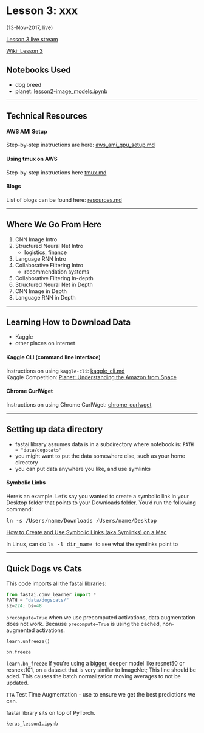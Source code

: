 # Lesson 3:  xxx
(13-Nov-2017, live)

[Lesson 3 live stream](https://www.youtube.com/watch?v=9C06ZPF8Uuc&feature=youtu.be) 

[Wiki: Lesson 3](http://forums.fast.ai/t/wiki-lesson-3/7809)  

## Notebooks Used
* dog breed
* planet:  [lesson2-image_models.ipynb](https://github.com/fastai/fastai/blob/master/courses/dl1/lesson2-image_models.ipynb)  

---

## Technical Resources

#### AWS AMI Setup
Step-by-step instructions are here: [aws_ami_gpu_setup.md](https://github.com/reshamas/fastai_deeplearn_part1/blob/master/tools/aws_ami_gpu_setup.md)

#### Using tmux on AWS
Step-by-step instructions here [tmux.md](https://github.com/reshamas/fastai_deeplearn_part1/blob/master/tools/tmux.md)

#### Blogs
List of blogs can be found here:  [resources.md](https://github.com/reshamas/fastai_deeplearn_part1/blob/master/resources.md)

---
## Where We Go From Here
1. CNN Image Intro
2. Structured Neural Net Intro
   - logistics, finance
3. Language RNN Intro
4. Collaborative Filtering Intro
   - recommendation systems
5. Collaborative Filtering In-depth
6. Structured Neural Net in Depth
7. CNN Image in Depth
8. Language RNN in Depth

---
## Learning How to Download Data
- Kaggle
- other places on internet

#### Kaggle CLI (command line interface)
Instructions on using `kaggle-cli`:  [kaggle_cli.md](https://github.com/reshamas/fastai_deeplearn_part1/blob/master/tools/kaggle_cli.md)  
Kaggle Competition:  [Planet: Understanding the Amazon from Space](https://www.kaggle.com/c/planet-understanding-the-amazon-from-space)

#### Chrome CurlWget
Instructions on using Chrome CurlWget:  [chrome_curlwget](https://github.com/reshamas/fastai_deeplearn_part1/blob/master/tools/chrome_curlwget.md)

---
## Setting up data directory
- fastai library assumes data is in a subdirectory where notebook is:  `PATH = "data/dogscats"`
- you might want to put the data somewhere else, such as your home directory
- you can put data anywhere you like, and use symlinks

#### Symbolic Links
Here’s an example. Let’s say you wanted to create a symbolic link in your Desktop folder that points to your Downloads folder. You’d run the following command:

<kbd> ln -s /Users/name/Downloads /Users/name/Desktop </kbd>

[How to Create and Use Symbolic Links (aka Symlinks) on a Mac](https://www.howtogeek.com/297721/how-to-create-and-use-symbolic-links-aka-symlinks-on-a-mac/)

In Linux, can do <kbd> ls -l dir_name </kbd> to see what the symlinks point to

---
## Quick Dogs vs Cats
This code imports all the fastai libraries:  
```python
from fastai.conv_learner import *
PATH = "data/dogscats/"
sz=224; bs=48
```

`precompute=True` when we use precomputed activations, data augmentation does not work.  Because `precompute=True` is using the cached, non-augmented activations.  

`learn.unfreeze()`    

`bn.freeze`

`learn.bn_freeze` If you're using a bigger, deeper model like resnet50 or resnext101, on a dataset that is very similar to ImageNet; This line should be aded.  This causes the batch normalization moving averages to not be updated.


`TTA` Test Time Augmentation - use to ensure we get the best predictions we can.  

fastai library sits on top of PyTorch.  

[`keras_lesson1.ipynb`](https://github.com/fastai/fastai/blob/master/courses/dl1/keras_lesson1.ipynb)  
